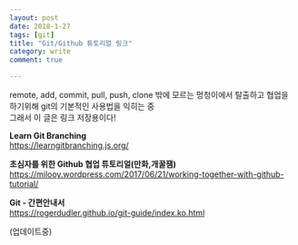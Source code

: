 ```yaml
---
layout: post
date: 2018-1-27
tags: [git]
title: "Git/Github 튜토리얼 링크"
category: write
comment: true

---
```


<p>remote, add, commit, pull, push, clone 밖에 모르는 멍청이에서 탈출하고 협업을 하기위해 git의 기본적인 사용법을 익히는 중<br>
그래서 이 글은 링크 저장용이다!</p>
<p><strong>Learn Git Branching</strong><br>
<a href="https://learngitbranching.js.org/">https://learngitbranching.js.org/</a></p>
<p><strong>초심자를 위한 Github 협업 튜토리얼(만화,개꿀잼)</strong><br>
<a href="https://milooy.wordpress.com/2017/06/21/working-together-with-github-tutorial/">https://milooy.wordpress.com/2017/06/21/working-together-with-github-tutorial/</a></p>
<p><strong>Git - 간편안내서</strong><br>
<a href="https://rogerdudler.github.io/git-guide/index.ko.html">https://rogerdudler.github.io/git-guide/index.ko.html</a></p>
<p>(업데이트중)</p>

